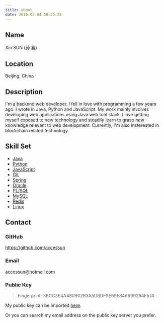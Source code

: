 ```yaml
---
title: about
date: 2016-08-04 00:26:24
---
```



## Name

Xin SUN (孙 鑫)


## Location

Beijing, China


## Description

I'm a backend web developer. I fell in love with programming a few years ago. I wrote in Java, Python and JavaScript. My work mainly involves developing web applications using Java web tool stack. I love getting myself exposed to new technology and steadily learn to grasp new knowledge relevant to web development. Currently, I'm also insterested in blockchain related technology.

## Skill Set

* [Java](https://en.wikipedia.org/wiki/Java_%28programming_language%29)
* [Python](https://www.python.org/)
* [JavaScript](https://en.wikipedia.org/wiki/JavaScript)
* [Git](https://git-scm.com/)
* [Spring](https://projects.spring.io/spring-framework/)
* [Oracle](https://en.wikipedia.org/wiki/Oracle_Database)
* [PL/SQL](https://en.wikipedia.org/wiki/PL/SQL)
* [MySQL](https://www.mysql.com/)
* [Redis](https://redis.io/)
* [Linux](https://en.wikipedia.org/wiki/Linux)


## Contact

### GitHub
https://github.com/accessun

### Email
accessun@hotmail.com

### Public Key
> Fingerprint: 3BCC3E4A480902B3A5D6DF9E69E846609264F57A

My public key can be imported [here](https://pgp.mit.edu/pks/lookup?search=accessun&op=index).

Or you can search my email address on the public key server you prefer.
